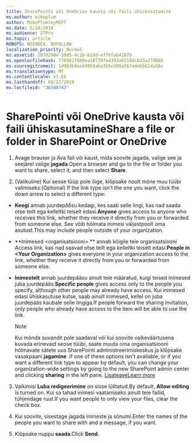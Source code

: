 ```yaml
---
title: SharePointi või OneDrive kausta või faili ühiskasutamine
ms.author: mikeplum
author: MikePlumleyMSFT
ms.date: 5/24/2018
ms.audience: ITPro
ms.topic: article
ROBOTS: NOINDEX, NOFOLLOW
localization_priority: Normal
ms.assetid: 29782984-30d5-4c1b-b1dd-eff6fab41078
ms.openlocfilehash: f70501f889ea38770fe4393ab219dcb33a27d86b
ms.sourcegitcommit: 1d98db8acb9959aba3b5e308a567ade6b62da56c
ms.translationtype: MT
ms.contentlocale: et-EE
ms.lasthandoff: 08/22/2019
ms.locfileid: "36508743"
---
```

# <a name="share-a-file-or-folder-in-sharepoint-or-onedrive"></a><span data-ttu-id="f38e0-102">SharePointi või OneDrive kausta või faili ühiskasutamine</span><span class="sxs-lookup"><span data-stu-id="f38e0-102">Share a file or folder in SharePoint or OneDrive</span></span>

1. <span data-ttu-id="f38e0-103">Avage brauser ja Ava fail või kaust, mida soovite jagada, valige see ja seejärel valige **jagada**.</span><span class="sxs-lookup"><span data-stu-id="f38e0-103">Open a browser and go to the file or folder you want to share, select it, and then select **Share**.</span></span> 
    
2. <span data-ttu-id="f38e0-104">(Valikuline) Kui seose tüüp pole õige, klõpsake noolt mõne muu tüübi valimiseks:</span><span class="sxs-lookup"><span data-stu-id="f38e0-104">(Optional) If the link type isn't the one you want, click the down arrow to select a different type:</span></span>
    
  - <span data-ttu-id="f38e0-105">**Keegi** annab juurdepδδsu kedagi, kes saab selle lingi, kas nad saada otse teilt ega kelleltki teiselt edasi.</span><span class="sxs-lookup"><span data-stu-id="f38e0-105">**Anyone** gives access to anyone who receives this link, whether they receive it directly from you or forwarded from someone else.</span></span> <span data-ttu-id="f38e0-106">See võib hõlmata inimesi väljastpoolt oma asutust.</span><span class="sxs-lookup"><span data-stu-id="f38e0-106">This may include people outside of your organization.</span></span> 
    
  - <span data-ttu-id="f38e0-107">\*\*Inimesed \<organisatsiooni\> \*\* annab kõigile teie organisatsiooni Access link, kas nad saavad otse teilt ega kelleltki teiselt edasi.</span><span class="sxs-lookup"><span data-stu-id="f38e0-107">**People in \<Your Organization\>** gives everyone in your organization access to the link, whether they receive it directly from you or forwarded from someone else.</span></span> 
    
  - <span data-ttu-id="f38e0-108">**Inimestelt** annab juurdepääsu ainult teie määratud, kuigi teised inimesed juba juurdepääs.</span><span class="sxs-lookup"><span data-stu-id="f38e0-108">**Specific people** gives access only to the people you specify, although other people may already have access.</span></span> <span data-ttu-id="f38e0-109">Kui inimesed edasi ühiskasutuse kutse, saab ainult inimesed, kellel on juba juurdepääs kaubale selle lingiga.</span><span class="sxs-lookup"><span data-stu-id="f38e0-109">If people forward the sharing invitation, only people who already have access to the item will be able to use the link.</span></span> 
    
    > [!NOTE]
    > <span data-ttu-id="f38e0-110">Kui mõnda suvandit pole saadaval või kui soovite vaikeväärtusena kuvada erinevaid seose tüübi, saate muuta oma organisatsiooni hõlmavate sätete uus SharePointi administreerimiskeskus ja klõpsake vasakpaani **jagamine** .</span><span class="sxs-lookup"><span data-stu-id="f38e0-110">If one of these options isn't available, or if you want a different link type to appear by default, you can change your organization-wide settings by going to the new SharePoint admin center and clicking **sharing** in the left pane.</span></span> [<span data-ttu-id="f38e0-111">Lisateave</span><span class="sxs-lookup"><span data-stu-id="f38e0-111">Learn more</span></span>](https://go.microsoft.com/fwlink/?linkid=866426)
  
3. <span data-ttu-id="f38e0-112">Vaikimisi **Luba redigeerimine** on sisse lülitatud.</span><span class="sxs-lookup"><span data-stu-id="f38e0-112">By default, **Allow editing** is turned on.</span></span> <span data-ttu-id="f38e0-113">Kui sa tahad inimesi vaatamiseks ainult teie failid, tühjendage ruut.</span><span class="sxs-lookup"><span data-stu-id="f38e0-113">If you want people to only view your files, clear the check box.</span></span> 
    
4. <span data-ttu-id="f38e0-114">Kui soovite, sisestage jagada inimeste ja sõnumi.</span><span class="sxs-lookup"><span data-stu-id="f38e0-114">Enter the names of the people you want to share with and a message, if you want.</span></span>
    
5. <span data-ttu-id="f38e0-115">Klõpsake nuppu **saada**.</span><span class="sxs-lookup"><span data-stu-id="f38e0-115">Click **Send**.</span></span> 
    

